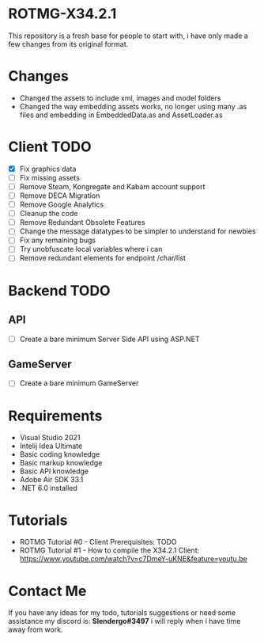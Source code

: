 # ROTMG-X34.2.1
This repository is a fresh base for people to start with, i have only made a few changes from its original format.

# Changes
- Changed the assets to include xml, images and model folders
- Changed the way embedding assets works, no longer using many .as files and embedding in EmbeddedData.as and AssetLoader.as

# Client TODO
- [x] Fix graphics data
- [ ] Fix missing assets
- [ ] Remove Steam, Kongregate and Kabam account support
- [ ] Remove DECA Migration
- [ ] Remove Google Analytics
- [ ] Cleanup the code
- [ ] Remove Redundant Obsolete Features
- [ ] Change the message datatypes to be simpler to understand for newbies
- [ ] Fix any remaining bugs
- [ ] Try unobfuscate local variables where i can
- [ ] Remove redundant elements for endpoint /char/list

# Backend TODO

## API
- [ ] Create a bare minimum Server Side API using ASP.NET

## GameServer
- [ ] Create a bare minimum GameServer

# Requirements
- Visual Studio 2021
- Intelij Idea Ultimate
- Basic coding knowledge
- Basic markup knowledge
- Basic API knowledge
- Adobe Air SDK 33.1
- .NET 6.0 installed

# Tutorials
- ROTMG Tutorial #0 - Client Prerequisites: TODO
- ROTMG Tutorial #1 - How to compile the X34.2.1 Client: https://www.youtube.com/watch?v=c7DmeY-uKNE&feature=youtu.be

# Contact Me
If you have any ideas for my todo, tutorials suggestions or need some assistance my discord is: **Slendergo#3497** i will reply when i have time away from work.
